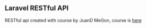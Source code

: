 ## Laravel RESTful API

RESTful api created with course by JuanD MeGon, course is [here](https://www.udemy.com/course/restful-api-with-laravel-php-homestead-passport-hateoas/)
